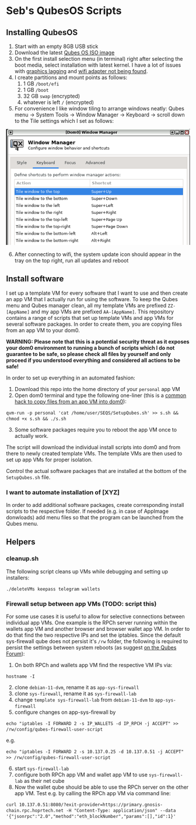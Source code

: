 # Seb's QubesOS Scripts

## Installing QubesOS
1. Start with an empty 8GB USB stick
2. Download the latest [Qubes OS ISO image](https://www.qubes-os.org/downloads/)
3. On the first install selection menu (in terminal) right after selecting the boot media, select installation with latest kernel. I have a lot of issues with [graphics lagging](https://forum.qubes-os.org/t/extremely-slow-performance-on-qubes-4-1/10060/19) and [wifi adapter not being found](https://forum.qubes-os.org/t/how-to-connect-to-wi-fi/11965/13).
4. I create partitions and mount points as follows:
    1. 1 GB `/boot/efi`
    2. 1 GB `/boot`
    3. 32 GB `swap` (encrypted)
    4. whatever is left `/` (encrypted)
5. For convenience I like window tiling to arrange windows neatly: Qubes menu -> System Tools -> Window Manager -> Keyboard -> scroll down to the Tile settings which I set as follows:

![Screenshot of Qubes Window Manager Keyboard settings](https://github.com/SCBuergel/SEQS/blob/main/WindowManagerTile.png?raw=true)

6. After connecting to wifi, the system update icon should appear in the tray on the top right, run all updates and reboot

## Install software
I set up a template VM for every software that I want to use and then create an app VM that I actually run for using the software. To keep the Qubes menu and Qubes manager clean, all my template VMs are prefixed `ZZ-[AppName]` and my app VMs are prefixed `AA-[AppName]`. This repository contains a range of scripts that set up template VMs and app VMs for several software packages. In order to create them, you are copying files from an app VM to your dom0.

**WARNING: Please note that this is a potential security threat as it exposes your dom0 environment to running a bunch of scripts which I do not guarantee to be safe, so please check all files by yourself and only proceed if you understood everything and considered all actions to be safe!**

In order to set up everything in an automated fashion:
1. Download this repo into the home directory of your `personal` app VM
2. Open dom0 terminal and type the following one-liner (this is a [common hack to copy files from an app VM into dom0](https://www.qubes-os.org/doc/how-to-copy-from-dom0/#copying-to-dom0)):
```
qvm-run -p personal 'cat /home/user/SEQS/SetupQubes.sh' >> s.sh && chmod +x s.sh && ./s.sh
```
3. Some software packages require you to reboot the app VM once to actually work.

The script will download the individual install scripts into dom0 and from there to newly created template VMs. The template VMs are then used to set up app VMs for proper isolation.

Control the actual software packages that are installed at the bottom of the `SetupQubes.sh` file.

### I want to automate installation of [XYZ]
In order to add additional software packages, create corresponding install scripts to the respective folder. If needed (e.g. in case of AppImage donwloads) add menu files so that the program can be launched from the Qubes menu. 

## Helpers
### cleanup.sh
The following script cleans up VMs while debugging and setting up installers:
```
./deleteVMs keepass telegram wallets
```

### Firewall setup between app VMs (TODO: script this)
For some use cases it is useful to allow for selective connections between individual app VMs. One example is the RPCh server running within the wallets app VM and another browser and browser wallet app VM. In order to do that find the two respective IPs and set the iptables. Since the default sys-firewall qube does not persist it's `/rw` folder, the following is required to persist the settings between system reboots (as suggest [on the Qubes Forum](https://forum.qubes-os.org/t/help-sys-firewall-has-no-persistence-rc-local-gets-wiped-on-reboot/19184/4)):
1. On both RPCh and wallets app VM find the respective VM IPs via:
```
hostname -I
```
2. clone `debian-11-dvm`, rename it as `app-sys-firewall`
3. clone `sys-firewall`, rename it as `sys-firewall-lab`
4. change `template sys-firewall-lab` from `debian-11-dvm` to `app-sys-firewall`
5. configure changes on app-sys-firewall by
```
echo "iptables -I FORWARD 2 -s IP_WALLETS -d IP_RPCH -j ACCEPT" >> /rw/config/qubes-firewall-user-script
```
e.g.
```
echo "iptables -I FORWARD 2 -s 10.137.0.25 -d 10.137.0.51 -j ACCEPT" >> /rw/config/qubes-firewall-user-script
```
6. start `sys-firewall-lab`
7. configure both RPCh app VM and wallet app VM to use `sys-firewall-lab` as their net cube
8. Now the wallet qube should be able to use the RPCh server on the other app VM. Test e.g. by calling the RPCh app VM via command line:
```
curl 10.137.0.51:8080/?exit-provider=https://primary.gnosis-chain.rpc.hoprtech.net -H "Content-Type: application/json" --data '{"jsonrpc":"2.0","method":"eth_blockNumber","params":[],"id":1}'
```
